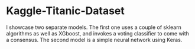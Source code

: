 # Kaggle-Titanic-Dataset
I showcase two separate models.  The first one uses a couple of sklearn algorithms as well as XGboost, and invokes a voting classifier to come with a consensus.  The second model is a simple neural network using Keras.

